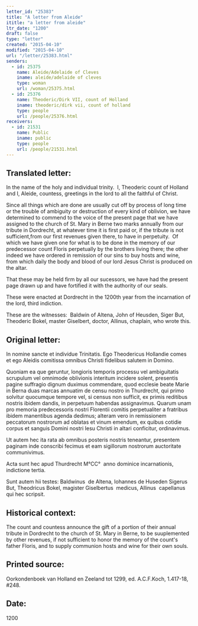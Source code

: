 ```yaml
---
letter_id: "25383"
title: "A letter from Aleide"
ititle: "a letter from aleide"
ltr_date: "1200"
draft: false
type: "letter"
created: "2015-04-10"
modified: "2015-04-10"
url: "/letter/25383.html"
senders:
  - id: 25375
    name: Aleide/Adelaide of Cleves
    iname: aleide/adelaide of cleves
    type: woman
    url: /woman/25375.html
  - id: 25376
    name: Theoderic/Dirk VII, count of Holland
    iname: theoderic/dirk vii, count of holland
    type: people
    url: /people/25376.html
receivers:
  - id: 21531
    name: Public
    iname: public
    type: people
    url: /people/21531.html
---
```

<h2> Translated letter:</h2><p class="Bodytext21">In the name of the holy and individual trinity.&nbsp; I, Theoderic count of Holland and I, Aleide, countess, greetings in the lord to all the faithful of Christ.</p><p class="Bodytext21">Since all things which are done are usually cut off by process of long time or the trouble of ambiguity or destruction of every kind of oblivion, we have determined to commend to the voice of the present page that we have assigned to the church of St. Mary in Berne two marks annually from our tribute in Dordrecht, at whatever time it is first paid or, if the tribute is not sufficient,from our first revenues given there, to have in perpetuity.&nbsp; Of which we have given one for what is to be done in the memory of our predecessor count Floris perpetually by the brothers living there; the other indeed we have ordered in remission of our sins to buy hosts and wine, from which daily the body and blood of our lord Jesus Christ is produced on the altar.&nbsp;</p><p class="Bodytext21">That these may be held firm by all our sucessors, we have had the present page drawn up and have fortified it with the authority of our seals.</p><p class="Bodytext21">These were enacted at Dordrecht in the 1200th year from the incarnation of the lord, third indiction.</p><p class="Bodytext21">These are the witnesses:&nbsp; Baldwin of Altena, John of Heusden, Siger But, Theoderic Bokel, master Giselbert, doctor, Allinus, chaplain, who wrote this.</p><h2 class="mt-4"> Original letter:</h2><p class="Bodytext21">In nomine sancte et individue Trinitatis. Ego Theodericus Hollandie comes et ego Aleidis comitissa omnibus Christi fidelibus salutem in Domino.</p><p class="Bodytext21">Quoniam ea que geruntur, longioris temporis processu vel ambiguitatis scrupulum vel omnimode oblivionis interitum incidere solent, presentis pagine suffragio dignum duximus commendare, quod ecclesie beate Marie in Berna duas marcas annuatim de censu nostro in Thurdrecht, qui primo solvitur quocumque tempore vel, si census non sufficit, ex primis reditibus nostris ibidem dandis, in perpetuum habendas assignavimus. Quarum unam pro memoria predecessoris nostri Florentii comitis perpetualiter a fratribus ibidem manentibus agenda dedimus; alteram vero in remissionem peccatorum nostrorum ad oblatas et vinum emendum, ex quibus cotidie corpus et sanguis Domini nostri Iesu Christi in altari conficitur, ordinavimus.</p><p class="Bodytext21">Ut autem hec ita rata ab omnibus posteris nostris teneantur, presentem paginam inde conscribi fecimus et eam sigillorum nostrorum auctoritate&nbsp; communivimus.</p><p class="Bodytext31">Acta sunt hec apud Thurdrecht M°CC°&nbsp; anno dominice incarnationis, indictione tertia.</p><p class="Bodytext31">Sunt autem hii testes: Baldwinus&nbsp; de Altena, Iohannes de Huseden Sigerus&nbsp; But, Theodricus Bokel, magister Giselbertus&nbsp; medicus, Allinus&nbsp; capellanus qui hec scripsit.</p><h2 class="mt-4"> Historical context:</h2><p>The count and countess announce the gift of a portion of their annual tribute in Dordrecht to the church of St. Mary in Berne, to be suuplemented by other revenues, if not sufficient to honor the memory of the count's father Floris, and to supply communion hosts and wine for their own souls.</p><h2 class="mt-4"> Printed source:</h2><p class="Bodytext31">Oorkondenboek van Holland en Zeeland tot 1299, ed. A.C.F.Koch,&nbsp;1.417-18, #248.&nbsp;<span></span></p><h2 class="mt-4"> Date:</h2>1200